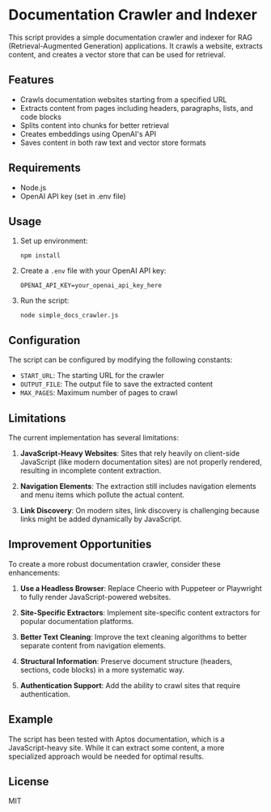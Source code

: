 # Documentation Crawler and Indexer

This script provides a simple documentation crawler and indexer for RAG (Retrieval-Augmented Generation) applications. It crawls a website, extracts content, and creates a vector store that can be used for retrieval.

## Features

- Crawls documentation websites starting from a specified URL
- Extracts content from pages including headers, paragraphs, lists, and code blocks
- Splits content into chunks for better retrieval
- Creates embeddings using OpenAI's API
- Saves content in both raw text and vector store formats

## Requirements

- Node.js
- OpenAI API key (set in .env file)

## Usage

1. Set up environment:
   ```
   npm install
   ```

2. Create a `.env` file with your OpenAI API key:
   ```
   OPENAI_API_KEY=your_openai_api_key_here
   ```

3. Run the script:
   ```
   node simple_docs_crawler.js
   ```

## Configuration

The script can be configured by modifying the following constants:

- `START_URL`: The starting URL for the crawler
- `OUTPUT_FILE`: The output file to save the extracted content
- `MAX_PAGES`: Maximum number of pages to crawl

## Limitations

The current implementation has several limitations:

1. **JavaScript-Heavy Websites**: Sites that rely heavily on client-side JavaScript (like modern documentation sites) are not properly rendered, resulting in incomplete content extraction.

2. **Navigation Elements**: The extraction still includes navigation elements and menu items which pollute the actual content.

3. **Link Discovery**: On modern sites, link discovery is challenging because links might be added dynamically by JavaScript.

## Improvement Opportunities

To create a more robust documentation crawler, consider these enhancements:

1. **Use a Headless Browser**: Replace Cheerio with Puppeteer or Playwright to fully render JavaScript-powered websites.

2. **Site-Specific Extractors**: Implement site-specific content extractors for popular documentation platforms.

3. **Better Text Cleaning**: Improve the text cleaning algorithms to better separate content from navigation elements.

4. **Structural Information**: Preserve document structure (headers, sections, code blocks) in a more systematic way.

5. **Authentication Support**: Add the ability to crawl sites that require authentication.

## Example

The script has been tested with Aptos documentation, which is a JavaScript-heavy site. While it can extract some content, a more specialized approach would be needed for optimal results.

## License

MIT 